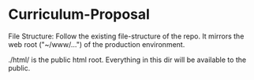 # Curriculum-Proposal
File Structure:
Follow the existing file-structure of the repo. It mirrors the web root ("~/www/...") of the production environment. 

./html/ is the public html root. Everything in this dir will be available to the public.
